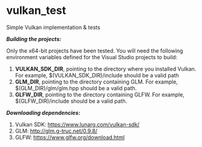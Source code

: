 # vulkan_test
Simple Vulkan implementation &amp; tests

*<b>Building the projects:</b>*

Only the x64-bit projects have been tested.
You will need the following environment variables defined for the Visual Studio projects to build:
1. <b>VULKAN_SDK_DIR</b>, pointing to the directory where you installed Vulkan. For example, $(VULKAN_SDK_DIR)/include should be a valid path
2. <b>GLM_DIR</b>, pointing to the directory containing GLM. For example, $(GLM_DIR)/glm/glm.hpp should be a valid path.
3. <b>GLFW_DIR</b>, pointing to the directory containing GLFW. For example, $(GLFW_DIR)/include should be a valid path.

*<b>Downloading dependencies:</b>*
1. Vulkan SDK: https://www.lunarg.com/vulkan-sdk/
2. GLM: http://glm.g-truc.net/0.9.8/
3. GLFW: https://www.glfw.org/download.html
